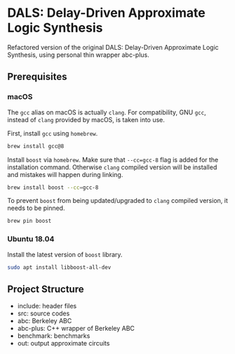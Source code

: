 # DALS: Delay-Driven Approximate Logic Synthesis

Refactored version of the original DALS: Delay-Driven Approximate Logic Synthesis, using personal thin wrapper abc-plus.

## Prerequisites
### macOS

The `gcc` alias on macOS is actually `clang`. For compatibility, GNU `gcc`, instead of `clang` provided by macOS, is taken into use.

First, install `gcc` using `homebrew`.

```bash
brew install gcc@8
```

Install `boost` via `homebrew`. Make sure that `--cc=gcc-8` flag is added for the installation command. 
Otherwise `clang` compiled version will be installed and mistakes will happen during linking.

```bash
brew install boost --cc=gcc-8
```

To prevent `boost` from being updated/upgraded to `clang` compiled version, it needs to be pinned.

```bash
brew pin boost
```

### Ubuntu 18.04

Install the latest version of `boost` library.
```bash
sudo apt install libboost-all-dev
```

## Project Structure

- include: header files
- src: source codes
- abc: Berkeley ABC
- abc-plus: C++ wrapper of Berkeley ABC
- benchmark: benchmarks
- out: output approximate circuits
